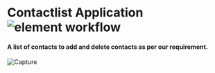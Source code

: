 # Contactlist Application ![element workflow](https://img.shields.io/badge/Back%20End-Node.js-green)

<h4> A list of contacts to add and delete contacts as per our requirement.</h4>


![Capture](https://user-images.githubusercontent.com/96413187/194239867-07f03bdb-3f18-495b-bf9e-12c9f87e5e8a.PNG)
